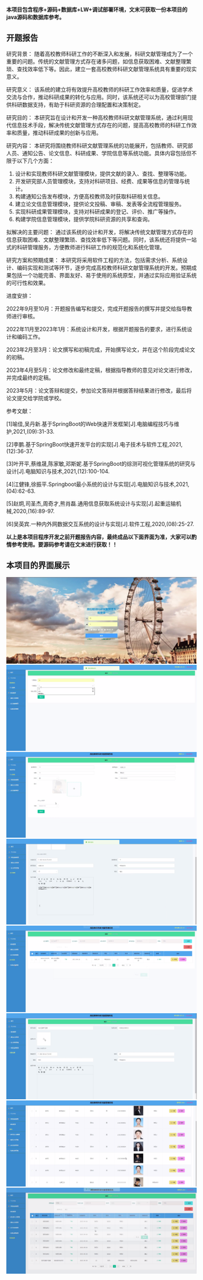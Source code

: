 ****本项目包含程序+源码+数据库+LW+调试部署环境，文末可获取一份本项目的java源码和数据库参考。****

## ******开题报告******

研究背景：
随着高校教师科研工作的不断深入和发展，科研文献管理成为了一个重要的问题。传统的文献管理方式存在诸多问题，如信息获取困难、文献整理繁琐、查找效率低下等。因此，建立一套高校教师科研文献管理系统具有重要的现实意义。

研究意义：
该系统的建立将有效提升高校教师的科研工作效率和质量，促进学术交流与合作，推动科研成果的转化与应用。同时，该系统还可以为高校管理部门提供科研数据支持，有助于科研资源的合理配置和决策制定。

研究目的：
本研究旨在设计和开发一种高校教师科研文献管理系统，通过利用现代信息技术手段，解决传统文献管理方式存在的问题，提高高校教师的科研工作效率和质量，推动科研成果的创新与应用。

研究内容：
本研究将围绕教师科研文献管理系统的功能展开，包括教师、研究部人员、通知公告、论文信息、科研成果、学院信息等系统功能。具体内容包括但不限于以下几个方面：

  1. 设计和实现教师科研文献管理模块，提供文献的录入、查找、整理等功能。
  2. 开发研究部人员管理模块，支持对科研项目、经费、成果等信息的管理与统计。
  3. 构建通知公告发布模块，方便高校教师及时获取科研相关信息。
  4. 建立论文信息管理模块，提供论文投稿、审稿、发表等全流程管理服务。
  5. 实现科研成果管理模块，支持对科研成果的登记、评价、推广等操作。
  6. 构建学院信息管理模块，提供学院科研资源的共享和查询。

拟解决的主要问题：
通过该系统的设计和开发，将解决传统文献管理方式存在的信息获取困难、文献整理繁琐、查找效率低下等问题。同时，该系统还将提供一站式的科研管理服务，方便教师进行科研工作的规范化和系统化管理。

研究方案和预期成果：
本研究将采用软件工程的方法，包括需求分析、系统设计、编码实现和测试等环节，逐步完成高校教师科研文献管理系统的开发。预期成果包括一个功能完善、界面友好、易于使用的系统原型，并通过实际应用验证系统的可行性和效果。

进度安排：

2022年9月至10月：开题报告编写和提交，完成开题报告的撰写并提交给指导教师进行审核。

2022年11月至2023年1月：系统设计和开发，根据开题报告的要求，进行系统设计和编码工作。

2023年2月至3月：论文撰写和初稿完成，开始撰写论文，并在这个阶段完成论文的初稿。

2023年4月至5月：论文修改和最终定稿，根据指导教师的意见对论文进行修改，并完成最终的定稿。

2023年5月：论文答辩和提交，参加论文答辩并根据答辩结果进行修改，最后将论文提交给学院或学校。

参考文献：

[1]喻佳,吴丹新.基于SpringBoot的Web快速开发框架[J].电脑编程技巧与维护,2021,(09):31-33.

[2]李鹏.基于SpringBoot快速开发平台的实现[J].电子技术与软件工程,2021,(12):36-37.

[3]叶开平,蔡维晟,陈家敏,邓斯妮.基于SpringBoot的综测可视化管理系统的研究与设计[J].电脑知识与技术,2021,(12):100-104.

[4]江健锋,徐振平.Springboot最小系统的设计与实现[J].电脑知识与技术,2021,(04):62-63.

[5]赵炯,司圣杰,周奇才,熊肖磊.通用信息获取系统设计与实现[J].起重运输机械,2020,(16):89-97.

[6]吴英宾.一种内外网数据交互系统的设计与实现[J].软件工程,2020,(08):25-27.

****以上是本项目程序开发之前开题报告内容，最终成品以下面界面为准，大家可以酌情参考使用。要源码参考请在文末进行获取！！****

## ******本项目的界面展示******

![](./res/40bf0e02883643cc85c89d01242fc365.png)![](./res/6f06bc17347c49adbd5d5de782822dae.png)![](./res/ed1f76bac0844157aada115eed77090b.png)![](./res/f465e38c1e024981a67228c47f41a8c1.png)![](./res/c59482a612894e78a8774e2691e5130d.png)![](./res/ce402ed77f9b4d2b976922bea8f3f49a.png)![](./res/230ed86195ff40e89893ac52084e187f.png)![](./res/17d45b3f22fc44c1afc7e8deeffba92d.png)

